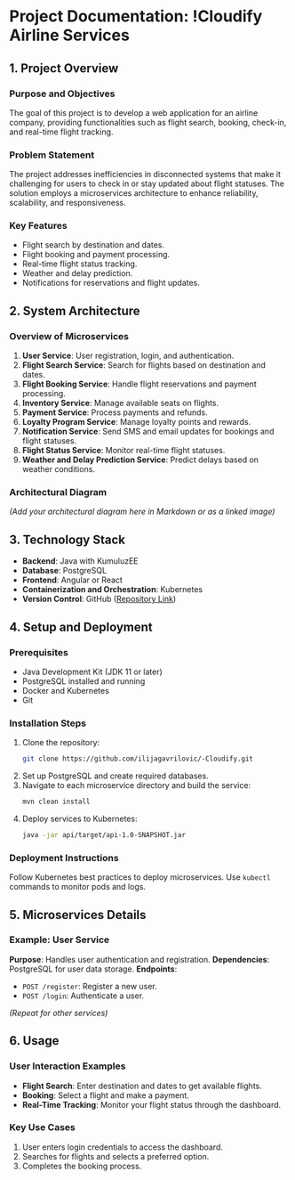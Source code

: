 # Project Documentation: !Cloudify Airline Services

## 1. Project Overview

### Purpose and Objectives
The goal of this project is to develop a web application for an airline company, providing functionalities such as flight search, booking, check-in, and real-time flight tracking.

### Problem Statement
The project addresses inefficiencies in disconnected systems that make it challenging for users to check in or stay updated about flight statuses. The solution employs a microservices architecture to enhance reliability, scalability, and responsiveness.

### Key Features
- Flight search by destination and dates.
- Flight booking and payment processing.
- Real-time flight status tracking.
- Weather and delay prediction.
- Notifications for reservations and flight updates.

## 2. System Architecture

### Overview of Microservices
1. **User Service**: User registration, login, and authentication.
2. **Flight Search Service**: Search for flights based on destination and dates.
3. **Flight Booking Service**: Handle flight reservations and payment processing.
4. **Inventory Service**: Manage available seats on flights.
5. **Payment Service**: Process payments and refunds.
6. **Loyalty Program Service**: Manage loyalty points and rewards.
7. **Notification Service**: Send SMS and email updates for bookings and flight statuses.
8. **Flight Status Service**: Monitor real-time flight statuses.
9. **Weather and Delay Prediction Service**: Predict delays based on weather conditions.

### Architectural Diagram
*(Add your architectural diagram here in Markdown or as a linked image)*

## 3. Technology Stack
- **Backend**: Java with KumuluzEE
- **Database**: PostgreSQL
- **Frontend**: Angular or React
- **Containerization and Orchestration**: Kubernetes
- **Version Control**: GitHub ([Repository Link](https://github.com/ilijagavrilovic/-Cloudify.git))

## 4. Setup and Deployment

### Prerequisites
- Java Development Kit (JDK 11 or later)
- PostgreSQL installed and running
- Docker and Kubernetes
- Git

### Installation Steps
1. Clone the repository:
   ```bash
   git clone https://github.com/ilijagavrilovic/-Cloudify.git
   ```
2. Set up PostgreSQL and create required databases.
3. Navigate to each microservice directory and build the service:
   ```bash
   mvn clean install
   ```
4. Deploy services to Kubernetes:
   ```bash
   java -jar api/target/api-1.0-SNAPSHOT.jar
   ```

### Deployment Instructions
Follow Kubernetes best practices to deploy microservices. Use `kubectl` commands to monitor pods and logs.

## 5. Microservices Details

### Example: User Service
**Purpose**: Handles user authentication and registration.
**Dependencies**: PostgreSQL for user data storage.
**Endpoints**:
- `POST /register`: Register a new user.
- `POST /login`: Authenticate a user.

*(Repeat for other services)*

## 6. Usage

### User Interaction Examples
- **Flight Search**: Enter destination and dates to get available flights.
- **Booking**: Select a flight and make a payment.
- **Real-Time Tracking**: Monitor your flight status through the dashboard.

### Key Use Cases
1. User enters login credentials to access the dashboard.
2. Searches for flights and selects a preferred option.
3. Completes the booking process.